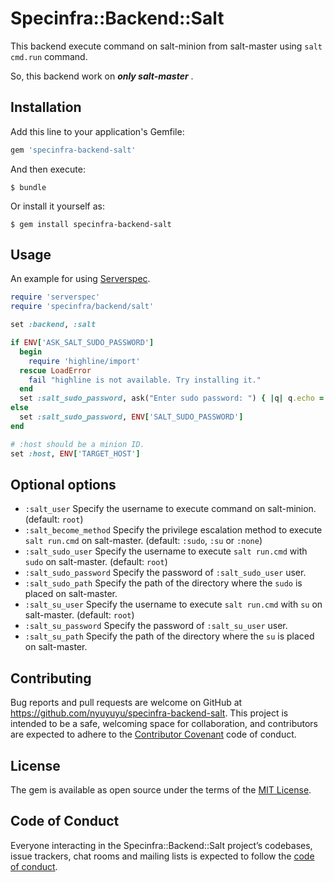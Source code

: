 # Specinfra::Backend::Salt

This backend execute command on salt-minion from salt-master using `salt cmd.run` command.

So, this backend work on ***only salt-master*** .

## Installation

Add this line to your application's Gemfile:

```ruby
gem 'specinfra-backend-salt'
```

And then execute:

    $ bundle

Or install it yourself as:

    $ gem install specinfra-backend-salt

## Usage

An example for using [Serverspec](https://serverspec.org/).

```ruby:spec_helper.rb
require 'serverspec'
require 'specinfra/backend/salt'

set :backend, :salt

if ENV['ASK_SALT_SUDO_PASSWORD']
  begin
    require 'highline/import'
  rescue LoadError
    fail "highline is not available. Try installing it."
  end
  set :salt_sudo_password, ask("Enter sudo password: ") { |q| q.echo = false }
else
  set :salt_sudo_password, ENV['SALT_SUDO_PASSWORD']
end

# :host should be a minion ID.
set :host, ENV['TARGET_HOST']
```

## Optional options

- `:salt_user` Specify the username to execute command on salt-minion. (default: `root`)
- `:salt_become_method` Specify the privilege escalation method to execute `salt run.cmd` on salt-master. (default: `:sudo`, `:su` or `:none`)
- `:salt_sudo_user` Specify the username to execute `salt run.cmd` with `sudo` on salt-master. (default: `root`)
- `:salt_sudo_password` Specify the password of `:salt_sudo_user` user.
- `:salt_sudo_path` Specify the path of the directory where the `sudo` is placed on salt-master.
- `:salt_su_user` Specify the username to execute `salt run.cmd` with `su` on salt-master. (default: `root`)
- `:salt_su_password` Specify the password of `:salt_su_user` user.
- `:salt_su_path` Specify the path of the directory where the `su` is placed on salt-master.

## Contributing

Bug reports and pull requests are welcome on GitHub at https://github.com/nyuyuyu/specinfra-backend-salt. This project is intended to be a safe, welcoming space for collaboration, and contributors are expected to adhere to the [Contributor Covenant](http://contributor-covenant.org) code of conduct.

## License

The gem is available as open source under the terms of the [MIT License](http://opensource.org/licenses/MIT).

## Code of Conduct

Everyone interacting in the Specinfra::Backend::Salt project’s codebases, issue trackers, chat rooms and mailing lists is expected to follow the [code of conduct](https://github.com/nyuyuyu/specinfra-backend-salt/blob/main/CODE_OF_CONDUCT.md).

